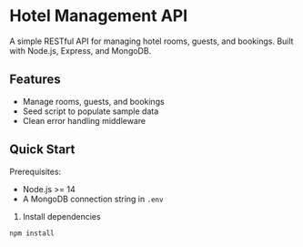 # Hotel Management API

A simple RESTful API for managing hotel rooms, guests, and bookings. Built with Node.js, Express, and MongoDB.

## Features
- Manage rooms, guests, and bookings
- Seed script to populate sample data
- Clean error handling middleware

## Quick Start

Prerequisites:
- Node.js >= 14
- A MongoDB connection string in `.env`

1. Install dependencies
```sh
npm install